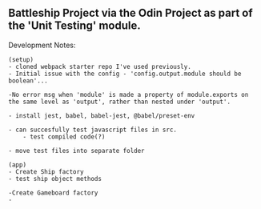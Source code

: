 ## Battleship Project via the Odin Project as part of the 'Unit Testing' module.

Development Notes:

    (setup)
    - cloned webpack starter repo I've used previously.
    - Initial issue with the config - 'config.output.module should be boolean'...

    -No error msg when 'module' is made a property of module.exports on the same level as 'output', rather than nested under 'output'.

    - install jest, babel, babel-jest, @babel/preset-env

    - can succesfully test javascript files in src.     
        - test compiled code(?)

    - move test files into separate folder
    
    (app)
    - Create Ship factory
    - test ship object methods

    -Create Gameboard factory
    - 